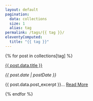 ```yaml
---
layout: default
pagination:
  data: collections
  size: 1
  alias: tag
permalink: /tags/{{ tag }}/
eleventyComputed:
  title: "{{ tag }}"
---  
```


{% for post in collections[tag] %}
<div class="py-4 sm:py-10">
  <p>
    <span class="text-2xl sm:text-4xl font-bold hover:underline"><a href="{{ post.url }}">{{ post.data.title }}</a></span>
  </p>
  <em>{{ post.date | postDate }}</em>
  <p class="mt-4">{{ post.data.post_excerpt }}... 
    <span class="hover:underline text-amber-500"><a href="{{ post.url }}">Read More</a></span>
  </p>
</div>
{% endfor %}

